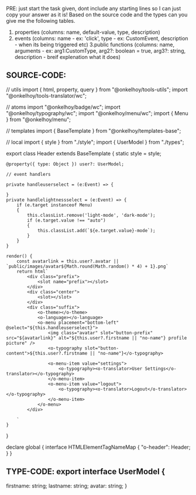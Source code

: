 PRE: just start the task given, dont include any starting lines so I can just copy your answer as it is!
 Based on the source code and the types can you give me the following tables. 
1. properties (columns: name, default-value, type, description) 
2. events (columns: name - ex: 'click', type - ex: CustomEvent<ClickEvent>, description - when its being triggered etc) 
3.public functions (columns: name, arguments - ex: arg1:CustomType, arg2?: boolean = true, arg3?: string, description - breif explenation what it does)

## SOURCE-CODE:
 // utils 
import { html, property, query } from "@onkelhoy/tools-utils";
import "@onkelhoy/tools-translator/wc";

// atoms
import "@onkelhoy/badge/wc";
import "@onkelhoy/typography/wc";
import "@onkelhoy/menu/wc";
import { Menu } from "@onkelhoy/menu";

// templates
import { BaseTemplate } from "@onkelhoy/templates-base";

// local 
import { style } from "./style";
import { UserModel } from "./types";

export class Header extends BaseTemplate {
    static style = style;

    @property({ type: Object }) user?: UserModel;

    // event handlers 
    
    private handleuserselect = (e:Event) => {
        
    }
    private handlelightnessselect = (e:Event) => {
        if (e.target instanceof Menu)
        {
            this.classList.remove('light-mode', 'dark-mode');
            if (e.target.value !== "auto") 
            {
                this.classList.add(`${e.target.value}-mode`);
            }
        }
    }

    render() {
        const avatarlink = this.user?.avatar || `public/images/avatar${Math.round(Math.random() * 4) + 1}.png`
        return html`
            <div class="prefix">
                <slot name="prefix"></slot>
            </div>
            <div class="center">
                <slot></slot>
            </div>
            <div class="suffix">
                <o-theme></o-theme>
                <o-language></o-language>
                <o-menu placement="bottom-left" @select="${this.handleuserselect}">
                    <img class="avatar" slot="button-prefix" src="${avatarlink}" alt="${this.user?.firstname || "no-name"} profile picture" />
                    <o-typography slot="button-content">${this.user?.firstname || "no-name"}</o-typography>

                    <o-menu-item value="settings">
                        <o-typography><o-translator>User Settings</o-translator></o-typography>
                    </o-menu-item>
                    <o-menu-item value="logout">
                        <o-typography><o-translator>Logout</o-translator></o-typography>
                    </o-menu-item>
                </o-menu>
            </div>
            
        `
    }
}


declare global {
    interface HTMLElementTagNameMap {
        "o-header": Header;
    }
}

## TYPE-CODE: export interface UserModel {
  firstname: string;
  lastname: string;
  avatar: string;
}
